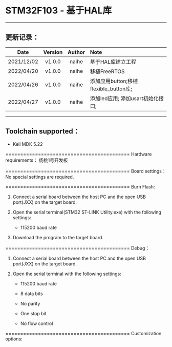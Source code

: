 # STM32F103 - 基于HAL库

***

## 更新记录：

|    Date    | Version | Author | Note                            |
| :--------: | :-----: | :----: | :------------------------------ |
| 2021/12/02 |  v1.0.0 |  naihe | 基于HAL库建立工程                      |
| 2022/04/20 |  v1.0.0 |  naihe | 移植FreeRTOS                      |
| 2022/04/26 |  v1.0.0 |  naihe | 添加应用button;移植flexible\_button库; |
| 2022/04/27 |  v1.0.0 |  naihe | 添加led应用; 添加usart初始化接口;          |

***

## Toolchain supported：

*   Keil MDK  5.22

\==========================================
Hardware requirements：
杨桃1号开发板

\==========================================
Board settings：
No special settings are required.

\==========================================
Burn Flash:

1.  Connect a serial board between the host PC and the open USB port(JXX) on the target board.

2.  Open the serial terminal(STM32 ST-LINK Utility.exe) with the following settings:

    *   115200 baud rate

3.  Download the program to the target board.

\==========================================
Debug：

1.  Connect a serial board between the host PC and the open USB port(JXX) on the target board.

2.  Open the serial terminal with the following settings:

    *   115200 baud rate

    *   8 data bits

    *   No parity

    *   One stop bit

    *   No flow control

\==========================================
Customization options:
